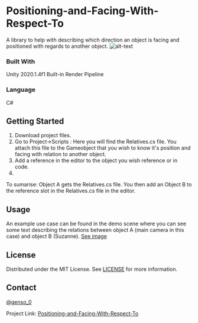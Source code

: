 # Positioning-and-Facing-With-Respect-To
A library to help with describing which direction an object is facing and positioned with regards to another object.
![alt-text](https://github.com/Genso-0/Positioning-and-Facing-With-Respect-To/blob/master/Assets/PositioningAndFacing/Information/mBAvWH9JuV.gif)
### Built With
Unity 2020.1.4f1 
Built-in Render Pipeline

### Language
C#

<!-- GETTING STARTED -->
## Getting Started
1) Download project files.
2) Go to Project->Scripts : Here you will find the Relatives.cs file. You attach this file to the Gameobject that you wish to know it's position and facing with relation to another object.
3) Add a reference in the editor to the object you wish reference or in code.
4)  
To sumarise: Object A gets the Relatives.cs file. You then add an Object B to the reference slot in the Relatives.cs file in the editor. 

## Usage
An example use case can be found in the demo scene where you can see some text describing the relations between object A (main camera in this case) and object B (Suzanne).
[See image](https://github.com/Genso-0/Positioning-and-Facing-With-Respect-To/blob/master/Assets/PositioningAndFacing/Information/RelativesScriptOnCamera.png)
<!-- LICENSE -->
## License

Distributed under the MIT License. See [LICENSE](https://github.com/Genso-0/Positioning-and-Facing-With-Respect-To/blob/master/LICENSE) for more information.

<!-- CONTACT -->
## Contact

[@genso_0](https://twitter.com/genso_0)

Project Link: [Positioning-and-Facing-With-Respect-To](https://github.com/Genso-0/Positioning-and-Facing-With-Respect-To)

